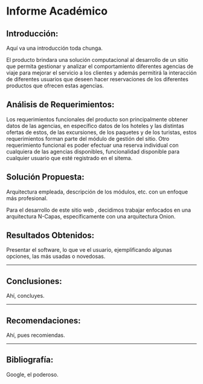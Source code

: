  # Informe  Académico 

## Introducción:

Aquí va una introducción toda chunga.

El producto brindara una solución computacional al desarrollo de un sitio que permita gestionar y analizar el comportamiento diferentes agencias de viaje para mejorar el servicio a los clientes y además permitirá la interacción de diferentes usuarios que deseen hacer reservaciones de los diferentes productos que ofrecen estas agencias. 

## Análisis de Requerimientos:
Los requerimientos funcionales del producto son principalmente obtener datos de las agencias, en específico datos de los hoteles y las distintas ofertas de estos, de las excursiones, de los paquetes y de los turistas, estos requerimientos forman parte del módulo de gestión del sitio. Otro requerimiento funcional es poder efectuar una reserva individual con cualquiera de las agencias disponibles, funcionalidad disponible para cualquier usuario que esté registrado en el sitema.


## Solución Propuesta:

Arquitectura empleada, descripción de los módulos, etc. con un enfoque más profesional.

Para el desarrollo de este sitio web , decidimos trabajar enfocados en una arquitectura N-Capas, específicamente con una arquitectura Onion. 

## Resultados Obtenidos:

Presentar el software, lo que ve el usuario, ejemplificando algunas opciones, las más usadas o novedosas.

------

## Conclusiones:

Ahí, concluyes.

---

## Recomendaciones:

Ahí, pues recomiendas.

---

## Bibliografía:

Google, el poderoso.

